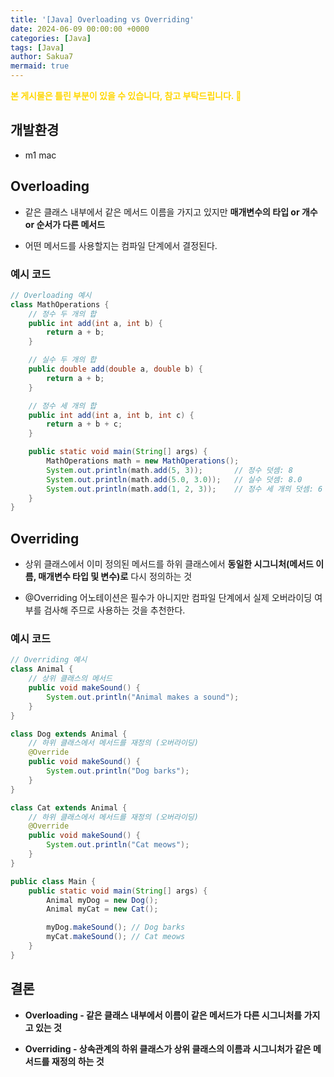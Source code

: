 ```yaml
---
title: '[Java] Overloading vs Overriding'
date: 2024-06-09 00:00:00 +0000
categories: [Java]
tags: [Java]
author: Sakua7
mermaid: true
---
```


<span style="color: #FFD700; font-weight: bold;">본 게시물은 틀린 부분이 있을 수 있습니다, 참고 부탁드립니다. 🥹</span>

## 개발환경
* m1 mac

## Overloading

- 같은 클래스 내부에서 같은 메서드 이름을 가지고 있지만 **매개변수의 타입 or 개수 or 순서가 다른 메서드**
<!-- A method within the same class that has the same method name but differs in parameter type, number, or order -->

- 어떤 메서드를 사용할지는 컴파일 단계에서 결정된다.
<!-- The determenation of which method to use is made at the compile time. -->

### 예시 코드

```java
// Overloading 예시
class MathOperations {
    // 정수 두 개의 합
    public int add(int a, int b) {
        return a + b;
    }

    // 실수 두 개의 합
    public double add(double a, double b) {
        return a + b;
    }

    // 정수 세 개의 합
    public int add(int a, int b, int c) {
        return a + b + c;
    }

    public static void main(String[] args) {
        MathOperations math = new MathOperations();
        System.out.println(math.add(5, 3));       // 정수 덧셈: 8
        System.out.println(math.add(5.0, 3.0));   // 실수 덧셈: 8.0
        System.out.println(math.add(1, 2, 3));    // 정수 세 개의 덧셈: 6
    }
}
```

## Overriding

- 상위 클래스에서 이미 정의된 메서드를 하위 클래스에서 **동일한 시그니처(메서드 이름, 매개변수 타입 및 변수)로** 다시 정의하는 것
<!-- It is the redefinition of a method in a subclass that was already defined in the superclass with the same signature(method name, parameter types, and order) -->

- @Overriding 어노테이션은 필수가 아니지만 컴파일 단계에서 실제 오버라이딩 여부를 검사해 주므로 사용하는 것을 추천한다.
<!-- The "@Override" annotation is not mandatory, but it is recommended to use it because it helps to check the actual overriding during the compile time. -->

### 예시 코드

```java
// Overriding 예시
class Animal {
    // 상위 클래스의 메서드
    public void makeSound() {
        System.out.println("Animal makes a sound");
    }
}

class Dog extends Animal {
    // 하위 클래스에서 메서드를 재정의 (오버라이딩)
    @Override
    public void makeSound() {
        System.out.println("Dog barks");
    }
}

class Cat extends Animal {
    // 하위 클래스에서 메서드를 재정의 (오버라이딩)
    @Override
    public void makeSound() {
        System.out.println("Cat meows");
    }
}

public class Main {
    public static void main(String[] args) {
        Animal myDog = new Dog();
        Animal myCat = new Cat();

        myDog.makeSound(); // Dog barks
        myCat.makeSound(); // Cat meows
    }
}
```

## 결론
* **Overloading - 같은 클래스 내부에서 이름이 같은 메서드가 다른 시그니처를 가지고 있는 것**
<!-- Overloading - methods within the same class having the same name but different signatures. -->
* **Overriding - 상속관계의 하위 클래스가 상위 클래스의 이름과 시그니처가 같은 메서드를 재정의 하는 것**
<!-- Overriding - When a subclass in an inheritance relationship redefines a method with the same name and signature as that in the superclass. -->
